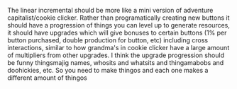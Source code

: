 The linear incremental should be more like a mini version of adventure capitalist/cookie clicker. Rather than programatically creating new buttons it should have a progression of things you can level up to generate resources, it should have upgrades which will give bonuses to certain buttons (1% per button purchased, double production for button, etc) including cross interactions, similar to how grandma's in cookie clicker have a large amount of multipliers from other upgrades. I think the upgrade progression should be funny thingsmajig names, whosits and whatsits and thingamabobs and doohickies, etc. So you need to make thingos and each one makes a different amount of thingos